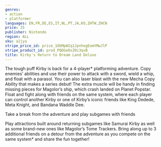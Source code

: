 ```yaml
---
genres:
- action
- platformer
languages: EN,FR,DE,ES,IT,NL,PT,JA,KO,ZHTW,ZHCN
price: 25
publisher: Nintendo
region: ALL
sku: a2jya
stripe_price_id: price_1ObMpWIq1JpnhegEomYMwJlP
stripe_product_id: prod_PQDGeOsZ0i3qvB
title: Kirby's Return to Dream Land Deluxe
---
```


The tough puff Kirby is back for a 4-player* platforming adventure. Copy enemies’ abilities and use their power to attack with a sword, wield a whip, and float with a parasol. You can also laser blast with the new Mecha Copy Ability that makes a series debut! The extra muscle will be handy in finding missing pieces for Magolor’s ship, which crash landed on Planet Popstar. Float and fight along with friends on the same system, where each player can control another Kirby or one of Kirby’s iconic friends like King Dedede, Meta Knight, and Bandana Waddle Dee.

Take a break from the adventure and play subgames with friends

Play attractions built around returning subgames like Samurai Kirby as well as some brand-new ones like Magolor’s Tome Trackers. Bring along up to 3 additional friends on a detour from the adventure as you compete on the same system* and share the fun together!